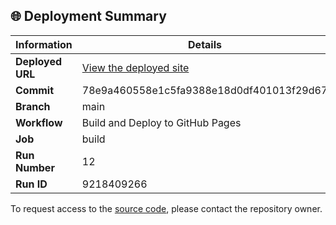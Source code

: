 ## 🌐 Deployment Summary

| Information | Details |
|-------------|---------|
| **Deployed URL** | [View the deployed site](https://First-Matter.github.io/get-rich-dive-trying) |
| **Commit** | 78e9a460558e1c5fa9388e18d0df401013f29d67 |
| **Branch** | main |
| **Workflow** | Build and Deploy to GitHub Pages |
| **Job** | build |
| **Run Number** | 12 |
| **Run ID** | 9218409266 |

To request access to the [source code](https://github.com/First-Matter/aqua-jam-2024), please contact the repository owner.
